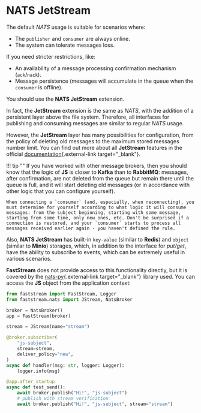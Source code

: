# NATS JetStream

The default *NATS* usage is suitable for scenarios where:

* The `publisher` and `consumer` are always online.
* The system can tolerate messages loss.

If you need stricter restrictions, like:

* An availability of a message processing confirmation mechanism (`ack`/`nack`).
* Message persistence (messages will accumulate in the queue when the `consumer` is offline).

You should use the **NATS JetStream** extension.

In fact, the **JetStream** extension is the same as *NATS*, with the addition of a persistent layer above the file system. Therefore, all interfaces for publishing and consuming messages are similar to regular *NATS* usage.

However, the **JetStream** layer has many possibilities for configuration, from the policy of deleting old messages to the maximum stored messages number limit. You can find out more about all **JetStream** features in the official [documentation](https://docs.nats.io/using-nats/developer/develop_jetstream){.external-link target="_blank"}.

!!! tip ""
    If you have worked with other message brokers, then you should know that the logic of **JS** is closer to **Kafka** than to **RabbitMQ**: messages, after confirmation, are not deleted from the queue but remain there until the queue is full, and it will start deleting old messages (or in accordance with other logic that you can configure yourself).

    When connecting a `consumer` (and, especially, when reconnecting), you must determine for yourself according to what logic it will consume messages: from the subject beginning, starting with some message, starting from some time, only new ones, etc. Don't be surprised if a connection is restored, and your `consumer` starts to process all messages received earlier again - you haven't defined the rule.

Also, **NATS JetStream** has built-in `key-value` (similar to **Redis**) and `object` (similar to **Minio**) storages, which, in addition to the interface for *put/get*, have the ability to subscribe to events, which can be extremely useful in various scenarios.

**FastStream** does not provide access to this functionality directly, but it is covered by the [nats-py](https://github.com/nats-io/nats.py){.external-link target="_blank"} library used. You can access the **JS** object from the application context:

```python linenums="1" hl_lines="2 7 11-12 21"
from faststream import FastStream, Logger
from faststream.nats import JStream, NatsBroker

broker = NatsBroker()
app = FastStream(broker)

stream = JStream(name="stream")

@broker.subscriber(
    "js-subject",
    stream=stream,
    deliver_policy="new",
)
async def handler(msg: str, logger: Logger):
    logger.info(msg)

@app.after_startup
async def test_send():
    await broker.publish("Hi!", "js-subject")
    # publish with stream verification
    await broker.publish("Hi!", "js-subject", stream="stream")
```
